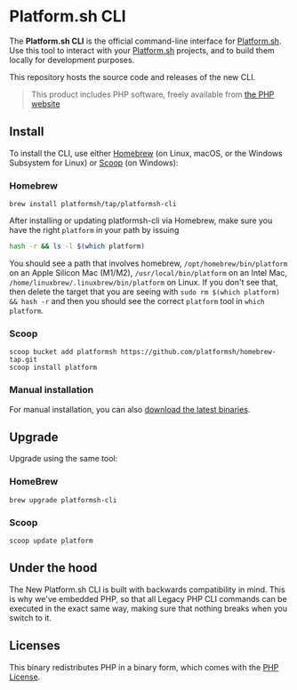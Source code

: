 # Platform.sh CLI

The **Platform.sh CLI** is the official command-line interface for [Platform.sh](https://platform.sh). Use this tool to interact with your [Platform.sh](https://platform.sh) projects, and to build them locally for development purposes.

This repository hosts the source code and releases of the new CLI.

> This product includes PHP software, freely available from [the PHP website](https://www.php.net/software)

## Install

To install the CLI, use either [Homebrew](https://brew.sh/) (on Linux, macOS, or the Windows Subsystem for Linux) or [Scoop](https://scoop.sh/) (on Windows):

### Homebrew

```console
brew install platformsh/tap/platformsh-cli
```

After installing or updating platformsh-cli via Homebrew, make sure you have the right `platform` in your path by issuing
```bash
hash -r && ls -l $(which platform)
```

You should see a path that involves homebrew, `/opt/homebrew/bin/platform` on an Apple Silicon Mac (M1/M2), `/usr/local/bin/platform` on an Intel Mac, `/home/linuxbrew/.linuxbrew/bin/platform` on Linux. If you don't see that, then delete the target that you are seeing with `sudo rm $(which platform) && hash -r` and then you should see the correct `platform` tool in `which platform`.

### Scoop

```console
scoop bucket add platformsh https://github.com/platformsh/homebrew-tap.git
scoop install platform
```

### Manual installation

For manual installation, you can also [download the latest binaries](https://github.com/platformsh/cli/releases/latest).

## Upgrade

Upgrade using the same tool:

### HomeBrew

```console
brew upgrade platformsh-cli
```

### Scoop

```console
scoop update platform
```

## Under the hood

The New Platform.sh CLI is built with backwards compatibility in mind. This is why we've embedded PHP, so that all Legacy PHP CLI commands can be executed in the exact same way, making sure that nothing breaks when you switch to it.

## Licenses

This binary redistributes PHP in a binary form, which comes with the [PHP License](https://www.php.net/license/3_01.txt).

